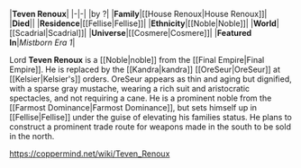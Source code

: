 |**Teven Renoux**|
|-|-|
|by ?|
|**Family**|[[House Renoux\|House Renoux]]|
|**Died**||
|**Residence**|[[Fellise\|Fellise]]|
|**Ethnicity**|[[Noble\|Noble]]|
|**World**|[[Scadrial\|Scadrial]]|
|**Universe**|[[Cosmere\|Cosmere]]|
|**Featured In**|*Mistborn Era 1*|

Lord **Teven Renoux** is a [[Noble\|noble]] from the [[Final Empire\|Final Empire]].
He is replaced by the [[Kandra\|kandra]] [[OreSeur\|OreSeur]] at [[Kelsier\|Kelsier's]] orders. OreSeur appears as thin and aging but dignified, with a sparse gray mustache, wearing a rich suit and aristocratic spectacles, and not requiring a cane.
He is a prominent noble from the [[Farmost Dominance\|Farmost Dominance]], but sets himself up in [[Fellise\|Fellise]] under the guise of elevating his families status. He plans to construct a prominent trade route for weapons made in the south to be sold in the north.



https://coppermind.net/wiki/Teven_Renoux